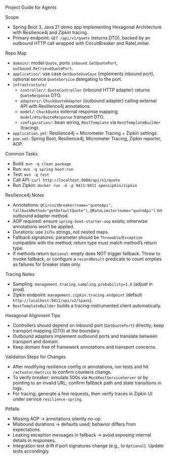 Project Guide for Agents

Scope
- Spring Boot 3, Java 21 demo app implementing Hexagonal Architecture with Resilience4j and Zipkin tracing.
- Primary endpoint: `GET /api/v1/quote` (returns DTO), backed by an outbound HTTP call wrapped with CircuitBreaker and RateLimiter.

Repo Map
- `domain/`: model `Quote`, ports `inbound.GetQuotePort`, `outbound.RetrieveQuotePort`.
- `application/`: use case `GetQuoteUseCase` (implements inbound port), optional service `QuoteService` delegating to the port.
- `infrastructure/`
  - `controller/`: `QuoteController` (inbound HTTP adapter) returns `QuoteResponse` DTO.
  - `adapters/`: `ChuckQuoteAdapter` (outbound adapter) calling external API with Resilience4j annotations.
  - `model/`: `ChuckQuote` external response mapping; `model/dto/QuoteResponse` transport DTO.
  - `configuration/`: bean wiring, `RestTemplate` via `RestTemplateBuilder` (tracing).
- `application.yml`: Resilience4j + Micrometer Tracing + Zipkin settings.
- `pom.xml`: Spring Boot, Resilience4j, Micrometer Tracing, Zipkin reporter, AOP.

Common Tasks
- Build: `mvn -q clean package`
- Run: `mvn -q spring-boot:run`
- Test: `mvn -q test`
- Call API: `curl http://localhost:8080/api/v1/quote`
- Run Zipkin: `docker run -d -p 9411:9411 openzipkin/zipkin`

Resilience4j Notes
- Annotations: `@CircuitBreaker(name="quoteApi", fallbackMethod="getDefaultQuote")`, `@RateLimiter(name="quoteApi")` on outbound adapter method.
- AOP required: ensure `spring-boot-starter-aop` exists; otherwise annotations won’t be applied.
- Durations: use `2s`/`5s` strings, not nested maps.
- Fallback signatures: parameter should be `Throwable`/`Exception` compatible with the method; return type must match method’s return type.
- If methods return `Optional`: empty does NOT trigger fallback. Throw to invoke fallback, or configure a `recordResult` predicate to count empties as failures for breaker state only.

Tracing Notes
- Sampling: `management.tracing.sampling.probability=1.0` (adjust in prod).
- Zipkin endpoint: `management.zipkin.tracing.endpoint` (default `http://localhost:9411/api/v2/spans`).
- `RestTemplateBuilder` builds a tracing-instrumented client automatically.

Hexagonal Alignment Tips
- Controllers should depend on inbound port (`GetQuotePort`) directly; keep transport mapping (DTO) at the boundary.
- Outbound adapters implement outbound ports and translate between transport and domain.
- Keep domain free of framework annotations and transport concerns.

Validation Steps for Changes
- After modifying resilience config or annotations, run tests and hit `/actuator/metrics` to confirm counters change.
- To verify breaker: simulate 500s via `MockRestServiceServer` or by pointing to an invalid URL; confirm fallback path and state transitions in logs.
- For tracing: generate a few requests, then verify traces in Zipkin UI under service `resilience-spring`.

Pitfalls
- Missing AOP → annotations silently no-op.
- Misbound durations → defaults used; behavior differs from expectations.
- Leaking exception messages in fallback → avoid exposing internal details in responses.
- Integration test drift if port signatures change (e.g., to `Optional`). Update tests accordingly.

